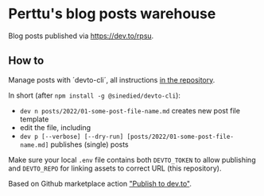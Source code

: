# Perttu's blog posts warehouse

Blog posts published via https://dev.to/rpsu.

## How to

Manage posts with ´devto-cli´, all instructions [in the repository](https://github.com/sinedied/devto-cli#usage). 

In short (after `npm install -g @sinedied/devto-cli`):

* `dev n posts/2022/01-some-post-file-name.md` creates new post file template
* edit the file, including 
* `dev p [--verbose] [--dry-run] [posts/2022/01-some-post-file-name.md]` publishes (single) posts

Make sure your local `.env` file contains both `DEVTO_TOKEN` to allow publishing and `DEVTO_REPO` for linking assets to correct URL (this repository).

Based on Github marketplace action ["Publish to dev.to"](https://github.com/marketplace/actions/publish-to-dev-to).
